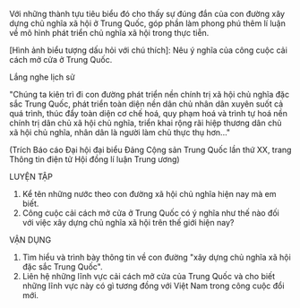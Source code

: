 Với những thành tựu tiêu biểu đó cho thấy sự đúng đắn của con đường xây dựng chủ nghĩa xã hội ở Trung Quốc, góp phần làm phong phú thêm lí luận về mô hình phát triển chủ nghĩa xã hội trong thực tiễn.

[Hình ảnh biểu tượng dấu hỏi với chú thích]: Nêu ý nghĩa của công cuộc cải cách mở cửa ở Trung Quốc.

Lắng nghe lịch sử

"Chúng ta kiên trì đi con đường phát triển nền chính trị xã hội chủ nghĩa đặc sắc Trung Quốc, phát triển toàn diện nền dân chủ nhân dân xuyên suốt cả quá trình, thúc đẩy toàn diện cơ chế hoá, quy phạm hoá và trình tự hoá nền chính trị dân chủ xã hội chủ nghĩa, triển khai rộng rãi hiệp thương dân chủ xã hội chủ nghĩa, nhân dân là người làm chủ thực thụ hơn..."

(Trích Báo cáo Đại hội đại biểu Đảng Cộng sản Trung Quốc lần thứ XX, trang Thông tin điện tử Hội đồng lí luận Trung ương)

LUYỆN TẬP

1. Kể tên những nước theo con đường xã hội chủ nghĩa hiện nay mà em biết.
2. Công cuộc cải cách mở cửa ở Trung Quốc có ý nghĩa như thế nào đối với việc xây dựng chủ nghĩa xã hội trên thế giới hiện nay?

VẬN DỤNG

1. Tìm hiểu và trình bày thông tin về con đường "xây dựng chủ nghĩa xã hội đặc sắc Trung Quốc".
2. Liên hệ những lĩnh vực cải cách mở cửa của Trung Quốc và cho biết những lĩnh vực này có gì tương đồng với Việt Nam trong công cuộc đổi mới.